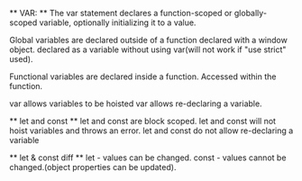 ** VAR: **
The var statement declares a function-scoped or globally-scoped variable, optionally initializing it to a value.

Global variables are 
	declared outside of a function
	declared with a window object.
	declared as a variable without using var(will not work if "use strict" used).
	
Functional variables are
	declared inside a function.
	Accessed within the function.
	
var allows variables to be hoisted
var allows re-declaring a variable.


** let and const **
let and const are block scoped.
let and const will not hoist variables and throws an error.
let and const do not allow re-declaring a variable

** let & const diff **
let - values can be changed.
const - values cannot be changed.(object properties can be updated).
